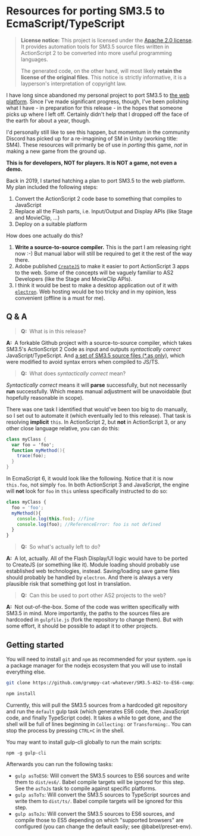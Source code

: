 # Resources for porting SM3.5 to EcmaScript/TypeScript

> **License notice:**
> This project is licensed under the [Apache 2.0 license](./LICENSE).
> It provides automation tools for SM3.5 source files written in ActionScript 2 to be converted into more useful programming languages.
>
> The generated code, on the other hand, will most likely **retain the license of the original files**.
> This notice is strictly informative, it is a layperson's interpretation of copyright law.

I have long since abandoned my personal project to port SM3.5 to [the web platform](https://en.wikipedia.org/wiki/Web_platform).
Since I've made significant progress, though, I've been polishing what I have - in preparation for this release - in the hopes that someone picks up where I left off.
Certainly didn't help that I dropped off the face of the earth for about a year, though.

I'd personally still like to see this happen, but momentum in the community Discord has picked up for a re-imagining of SM in Unity (working title: SM4).
These resources will primarily be of use in *porting* this game, *not* in making a new game from the ground up.

**This is for developers, NOT for players. It is NOT a game, not even a demo.**

Back in 2019, I started hatching a plan to port SM3.5 to the web platform. My plan included the following steps:

1. Convert the ActionScript 2 code base to something that compiles to JavaScript
2. Replace all the Flash parts, i.e. Input/Output and Display APIs (like Stage and MovieClip, ...)
3. Deploy on a suitable platform

How does one actually do this?

1. **Write a source-to-source compiler.** This is the part I am releasing right now :-) But manual labor will still be required to get it the rest of the way there.
2. Adobe published [`CreateJS`](https://createjs.com/docs) to make it easier to port ActionScript 3 apps to the web. Some of the concepts will be vaguely familiar to AS2 Developers (like the Stage and MovieClip APIs).
3. I think it would be best to make a desktop application out of it with [`electron`](https://www.electronjs.org/). Web hosting would be too tricky and in my opinion, less convenient (offline is a must for me).


## Q & A

> **Q:&nbsp;** What is in this release?

**A:&nbsp;** A forkable Github project with a source-to-source compiler, which takes SM3.5's ActionScript 2 Code as input and outputs *syntactically correct* JavaScript/TypeScript. And [a set of SM3.5 source files (*.as only)](https://github.com/grumpy-cat-whatever/SMAC), which were modified to avoid syntax errors when compiled to JS/TS.

> **Q:&nbsp;** What does *syntactically correct* mean?

*Syntactically correct* means it will **parse** successfully, but not necessarily **run** successfully. Which means manual adjustment will be unavoidable (but hopefully reasonable in scope).

There was one task I identified that would've been too big to do manually, so I set out to automate it (which eventually led to this release). That task is resolving **implicit** `this`. In ActionScript 2, but **not** in ActionScript 3, or any other close language relative, you can do this:
```ActionScript
class myClass {
  var foo = 'foo';
  function myMethod(){
    trace(foo);
  }
}
```
In EcmaScript 6, it would look like the following. Notice that it is now `this.foo`, not simply `foo`. In both ActionScript 3 and JavaScript, the engine will **not** look for `foo` in `this` unless specifically instructed to do so:
```JavaScript
class myClass {
  foo = 'foo';
  myMethod(){
    console.log(this.foo); //fine
    console.log(foo); //ReferenceError: foo is not defined
  }
}
```

> **Q:&nbsp;** So what's actually left to do?

**A:&nbsp;** A lot, actually.
All of the Flash Display/UI logic would have to be ported to CreateJS (or something like it).
Module loading should probably use established web technologies, instead.
Saving/loading save game files should probably be handled by `electron`.
And there is always a very plausible risk that something got lost in translation.

> **Q:&nbsp;** Can this be used to port other AS2 projects to the web?

**A:&nbsp;** Not out-of-the-box.
Some of the code was written specifically with SM3.5 in mind.
More importantly, the paths to the sources files are hardcoded in `gulpfile.js` (fork the repository to change them).
But with some effort, it should be possible to adapt it to other projects.

## Getting started

You will need to install `git` and `npm` as recommended for your system. `npm` is a package manager for the nodejs ecosystem that you will use to install everything else.

```bash
git clone https://github.com/grumpy-cat-whatever/SM3.5-AS2-to-ES6-compiler.git
```

```bash
npm install
```

Currently, this will pull the SM3.5 sources from a hardcoded git repository and run the `default` gulp task (which generates ES6 code, then JavaScript code, and finally TypeScript code).
It takes a while to get done, and the shell will be full of lines beginning in `Collecting:` or `Transforming:`.
You can stop the process by pressing `CTRL+C` in the shell.

You may want to install gulp-cli globally to run the main scripts:
```
npm -g gulp-cli
```

Afterwards you can run the following tasks:
* `gulp asToES6`: Will convert the SM3.5 sources to ES6 sources and write them to `dist/es6/`. Babel compile targets will be ignored for this step. See the `asToJs` task to compile against specific platforms.
* `gulp asToTs`: Will convert the SM3.5 sources to TypeScript sources and write them to `dist/ts/`. Babel compile targets will be ignored for this step.
* `gulp asToJs`: Will convert the SM3.5 sources to ES6 sources, and compile those to ES5 depending on which "supported browsers" are configured (you can change the default easily; see @babel/preset-env).
